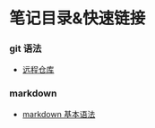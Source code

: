 # 笔记目录&快速链接
### git 语法
- [远程仓库](https://github.com/xihahah/Notes/blob/master/git/远程仓库.md)

### markdown
- [markdown 基本语法](https://github.com/xihahah/Notes/blob/master/markdown/learn1.md)
